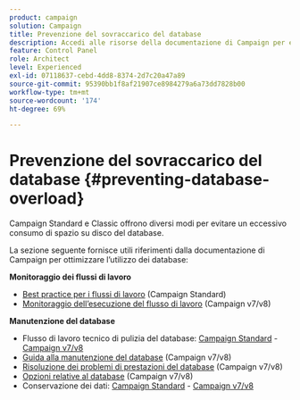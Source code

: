 ```yaml
---
product: campaign
solution: Campaign
title: Prevenzione del sovraccarico del database
description: Accedi alle risorse della documentazione di Campaign per evitare il sovraccarico del database sulle istanze.
feature: Control Panel
role: Architect
level: Experienced
exl-id: 07118637-cebd-4dd8-8374-2d7c20a47a89
source-git-commit: 95390bb1f8af21907ce8984279a6a73dd7828b00
workflow-type: tm+mt
source-wordcount: '174'
ht-degree: 69%

---
```


# Prevenzione del sovraccarico del database {#preventing-database-overload}

Campaign Standard e Classic offrono diversi modi per evitare un eccessivo consumo di spazio su disco del database.

La sezione seguente fornisce utili riferimenti dalla documentazione di Campaign per ottimizzare l’utilizzo dei database:

**Monitoraggio dei flussi di lavoro**

* [Best practice per i flussi di lavoro](https://experienceleague.adobe.com/docs/campaign-standard/using/managing-processes-and-data/workflow-general-operation/best-practices-workflows.html?lang=it) (Campaign Standard)
* [Monitoraggio dell’esecuzione del flusso di lavoro](https://experienceleague.adobe.com/docs/campaign-classic/using/automating-with-workflows/monitoring-workflows/monitoring-workflow-execution.html?lang=it) (Campaign v7/v8)

**Manutenzione del database**

* Flusso di lavoro tecnico di pulizia del database: [Campaign Standard](https://experienceleague.adobe.com/docs/campaign-standard/using/administrating/application-settings/technical-workflows.html?lang=it#list-of-technical-workflows) - [Campaign v7/v8](https://experienceleague.adobe.com/docs/campaign-classic/using/monitoring-campaign-classic/data-processing/database-cleanup-workflow.html?lang=it)
* [Guida alla manutenzione del database](https://experienceleague.adobe.com/docs/campaign-classic/using/monitoring-campaign-classic/database-maintenance/recommendations.html?lang=it) (Campaign v7/v8)
* [Risoluzione dei problemi di prestazioni del database](https://experienceleague.adobe.com/docs/campaign-classic/using/monitoring-campaign-classic/troubleshooting-toc/database-issues-toc/database-performances.html?lang=it) (Campaign v7/v8)
* [Opzioni relative al database](https://experienceleague.adobe.com/docs/campaign-classic/using/installing-campaign-classic/appendices/configuring-campaign-options.html?lang=it#database) (Campaign v7/v8)
* Conservazione dei dati: [Campaign Standard](https://experienceleague.adobe.com/docs/campaign-standard/using/administrating/application-settings/data-retention.html?lang=it) - [Campaign v7/v8](https://experienceleague.adobe.com/docs/campaign-classic/using/configuring-campaign-classic/data-model/data-model-best-practices.html?lang=it#data-retention)
